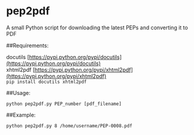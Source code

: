 # pep2pdf
A small Python script for downloading the latest PEPs and converting it to PDF

##Requirements:

docutils [https://pypi.python.org/pypi/docutils](https://pypi.python.org/pypi/docutils)  
xhtml2pdf [https://pypi.python.org/pypi/xhtml2pdf](https://pypi.python.org/pypi/xhtml2pdf)  
`pip install docutils xhtml2pdf`

##Usage:

`python pep2pdf.py PEP_number [pdf_filename]`

##Example:

`python pep2pdf.py 8 /home/username/PEP-0008.pdf`
